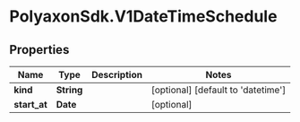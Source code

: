 # PolyaxonSdk.V1DateTimeSchedule

## Properties

Name | Type | Description | Notes
------------ | ------------- | ------------- | -------------
**kind** | **String** |  | [optional] [default to &#39;datetime&#39;]
**start_at** | **Date** |  | [optional] 


